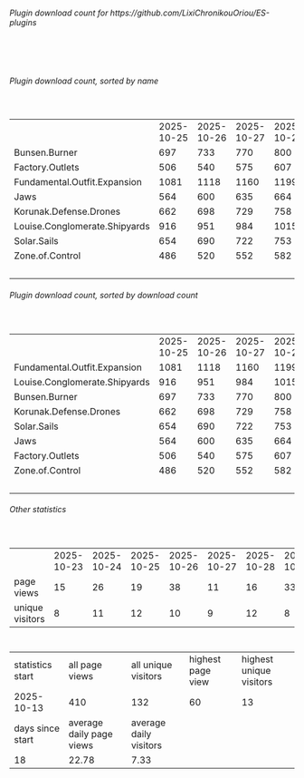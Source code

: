 <h6>Plugin download count for https://github.com/LixiChronikouOriou/ES-plugins</h6><br>
<br>
<h6>Plugin download count, sorted by name</h6><sub><sup><br>
<table>
	<tr>
		<td></td>
		<td>2025-10-25</td>
		<td>2025-10-26</td>
		<td>2025-10-27</td>
		<td>2025-10-28</td>
		<td>2025-10-29</td>
		<td>2025-10-30</td>
		<td>2025-10-31</td>
		<td>today +</td>
	</tr>
	<tr>
		<td>Bunsen.Burner</td>
		<td>697</td>
		<td>733</td>
		<td>770</td>
		<td>800</td>
		<td>826</td>
		<td>859</td>
		<td>862</td>
		<td>+ 3</td>
	</tr>
	<tr>
		<td>Factory.Outlets</td>
		<td>506</td>
		<td>540</td>
		<td>575</td>
		<td>607</td>
		<td>640</td>
		<td>673</td>
		<td>676</td>
		<td>+ 3</td>
	</tr>
	<tr>
		<td>Fundamental.Outfit.Expansion</td>
		<td>1081</td>
		<td>1118</td>
		<td>1160</td>
		<td>1199</td>
		<td>1236</td>
		<td>1269</td>
		<td>1272</td>
		<td>+ 3</td>
	</tr>
	<tr>
		<td>Jaws</td>
		<td>564</td>
		<td>600</td>
		<td>635</td>
		<td>664</td>
		<td>698</td>
		<td>729</td>
		<td>732</td>
		<td>+ 3</td>
	</tr>
	<tr>
		<td>Korunak.Defense.Drones</td>
		<td>662</td>
		<td>698</td>
		<td>729</td>
		<td>758</td>
		<td>790</td>
		<td>821</td>
		<td>824</td>
		<td>+ 3</td>
	</tr>
	<tr>
		<td>Louise.Conglomerate.Shipyards</td>
		<td>916</td>
		<td>951</td>
		<td>984</td>
		<td>1015</td>
		<td>1050</td>
		<td>1085</td>
		<td>1090</td>
		<td>+ 5</td>
	</tr>
	<tr>
		<td>Solar.Sails</td>
		<td>654</td>
		<td>690</td>
		<td>722</td>
		<td>753</td>
		<td>783</td>
		<td>815</td>
		<td>818</td>
		<td>+ 3</td>
	</tr>
	<tr>
		<td>Zone.of.Control</td>
		<td>486</td>
		<td>520</td>
		<td>552</td>
		<td>582</td>
		<td>610</td>
		<td>642</td>
		<td>645</td>
		<td>+ 3</td>
	</tr>
	<tr>
		<td></td>
		<td></td>
		<td></td>
		<td></td>
		<td></td>
		<td></td>
		<td></td>
		<td>6919</td>
		<td>26</td>
	</tr>
</table>
</sub></sup>
<h6>Plugin download count, sorted by download count</h6><sub><sup><br>
<table>
	<tr>
		<td></td>
		<td>2025-10-25</td>
		<td>2025-10-26</td>
		<td>2025-10-27</td>
		<td>2025-10-28</td>
		<td>2025-10-29</td>
		<td>2025-10-30</td>
		<td>2025-10-31</td>
		<td>today +</td>
	</tr>
	<tr>
		<td>Fundamental.Outfit.Expansion</td>
		<td>1081</td>
		<td>1118</td>
		<td>1160</td>
		<td>1199</td>
		<td>1236</td>
		<td>1269</td>
		<td>1272</td>
		<td>+ 3</td>
	</tr>
	<tr>
		<td>Louise.Conglomerate.Shipyards</td>
		<td>916</td>
		<td>951</td>
		<td>984</td>
		<td>1015</td>
		<td>1050</td>
		<td>1085</td>
		<td>1090</td>
		<td>+ 5</td>
	</tr>
	<tr>
		<td>Bunsen.Burner</td>
		<td>697</td>
		<td>733</td>
		<td>770</td>
		<td>800</td>
		<td>826</td>
		<td>859</td>
		<td>862</td>
		<td>+ 3</td>
	</tr>
	<tr>
		<td>Korunak.Defense.Drones</td>
		<td>662</td>
		<td>698</td>
		<td>729</td>
		<td>758</td>
		<td>790</td>
		<td>821</td>
		<td>824</td>
		<td>+ 3</td>
	</tr>
	<tr>
		<td>Solar.Sails</td>
		<td>654</td>
		<td>690</td>
		<td>722</td>
		<td>753</td>
		<td>783</td>
		<td>815</td>
		<td>818</td>
		<td>+ 3</td>
	</tr>
	<tr>
		<td>Jaws</td>
		<td>564</td>
		<td>600</td>
		<td>635</td>
		<td>664</td>
		<td>698</td>
		<td>729</td>
		<td>732</td>
		<td>+ 3</td>
	</tr>
	<tr>
		<td>Factory.Outlets</td>
		<td>506</td>
		<td>540</td>
		<td>575</td>
		<td>607</td>
		<td>640</td>
		<td>673</td>
		<td>676</td>
		<td>+ 3</td>
	</tr>
	<tr>
		<td>Zone.of.Control</td>
		<td>486</td>
		<td>520</td>
		<td>552</td>
		<td>582</td>
		<td>610</td>
		<td>642</td>
		<td>645</td>
		<td>+ 3</td>
	</tr>
	<tr>
		<td></td>
		<td></td>
		<td></td>
		<td></td>
		<td></td>
		<td></td>
		<td></td>
		<td>6919</td>
		<td>26</td>
	</tr>
</table>
</sub></sup>
<h6>Other statistics</h6><sub><sup><br>
<table>
	<tr>
		<td> </td>
		<td>2025-10-23</td>
		<td>2025-10-24</td>
		<td>2025-10-25</td>
		<td>2025-10-26</td>
		<td>2025-10-27</td>
		<td>2025-10-28</td>
		<td>2025-10-29</td>
		<td>2025-10-30</td>
		<td>2025-10-31</td>
	</tr>
	<tr>
		<td>page views</td>
		<td>15</td>
		<td>26</td>
		<td>19</td>
		<td>38</td>
		<td>11</td>
		<td>16</td>
		<td>33</td>
		<td>18</td>
		<td>1</td>
	</tr>
	<tr>
		<td>unique visitors</td>
		<td>8</td>
		<td>11</td>
		<td>12</td>
		<td>10</td>
		<td>9</td>
		<td>12</td>
		<td>8</td>
		<td>7</td>
		<td>1</td>
	</tr>
</table>
<br>
<table>
	<tr>
		<td>statistics start</td>
		<td>all page views</td>
		<td>all unique visitors</td>
		<td>highest page view</td>
		<td>highest unique visitors</td>
	</tr>
	<tr>
		<td>2025-10-13</td>
		<td>410</td>
		<td>132</td>
		<td>60</td>
		<td>13</td>
	</tr>
	<tr>
		<td>days since start</td>
		<td>average daily page views</td>
		<td>average daily visitors</td>
		<td></td>
		<td></td>
	</tr>
	<tr>
		<td>18</td>
		<td>22.78</td>
		<td>7.33</td>
		<td></td>
		<td></td>
	</tr>
</table>
</sub></sup>
